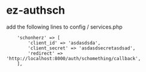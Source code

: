 # ez-authsch

add the following lines to config / services.php

```
    'schonherz' => [
        'client_id' => 'asdasdsda',
        'client_secret' => 'asdasdsecretasdsad',
        'redirect' => 'http://localhost:8000/auth/schomething/callback', 
    ],
```